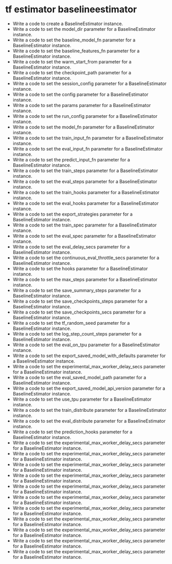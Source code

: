 # tf estimator baselineestimator

- Write a code to create a BaselineEstimator instance.
- Write a code to set the model_dir parameter for a BaselineEstimator instance.
- Write a code to set the baseline_model_fn parameter for a BaselineEstimator instance.
- Write a code to set the baseline_features_fn parameter for a BaselineEstimator instance.
- Write a code to set the warm_start_from parameter for a BaselineEstimator instance.
- Write a code to set the checkpoint_path parameter for a BaselineEstimator instance.
- Write a code to set the session_config parameter for a BaselineEstimator instance.
- Write a code to set the config parameter for a BaselineEstimator instance.
- Write a code to set the params parameter for a BaselineEstimator instance.
- Write a code to set the run_config parameter for a BaselineEstimator instance.
- Write a code to set the model_fn parameter for a BaselineEstimator instance.
- Write a code to set the train_input_fn parameter for a BaselineEstimator instance.
- Write a code to set the eval_input_fn parameter for a BaselineEstimator instance.
- Write a code to set the predict_input_fn parameter for a BaselineEstimator instance.
- Write a code to set the train_steps parameter for a BaselineEstimator instance.
- Write a code to set the eval_steps parameter for a BaselineEstimator instance.
- Write a code to set the train_hooks parameter for a BaselineEstimator instance.
- Write a code to set the eval_hooks parameter for a BaselineEstimator instance.
- Write a code to set the export_strategies parameter for a BaselineEstimator instance.
- Write a code to set the train_spec parameter for a BaselineEstimator instance.
- Write a code to set the eval_spec parameter for a BaselineEstimator instance.
- Write a code to set the eval_delay_secs parameter for a BaselineEstimator instance.
- Write a code to set the continuous_eval_throttle_secs parameter for a BaselineEstimator instance.
- Write a code to set the hooks parameter for a BaselineEstimator instance.
- Write a code to set the max_steps parameter for a BaselineEstimator instance.
- Write a code to set the save_summary_steps parameter for a BaselineEstimator instance.
- Write a code to set the save_checkpoints_steps parameter for a BaselineEstimator instance.
- Write a code to set the save_checkpoints_secs parameter for a BaselineEstimator instance.
- Write a code to set the tf_random_seed parameter for a BaselineEstimator instance.
- Write a code to set the log_step_count_steps parameter for a BaselineEstimator instance.
- Write a code to set the eval_on_tpu parameter for a BaselineEstimator instance.
- Write a code to set the export_saved_model_with_defaults parameter for a BaselineEstimator instance.
- Write a code to set the experimental_max_worker_delay_secs parameter for a BaselineEstimator instance.
- Write a code to set the eval_saved_model_path parameter for a BaselineEstimator instance.
- Write a code to set the export_saved_model_api_version parameter for a BaselineEstimator instance.
- Write a code to set the use_tpu parameter for a BaselineEstimator instance.
- Write a code to set the train_distribute parameter for a BaselineEstimator instance.
- Write a code to set the eval_distribute parameter for a BaselineEstimator instance.
- Write a code to set the prediction_hooks parameter for a BaselineEstimator instance.
- Write a code to set the experimental_max_worker_delay_secs parameter for a BaselineEstimator instance.
- Write a code to set the experimental_max_worker_delay_secs parameter for a BaselineEstimator instance.
- Write a code to set the experimental_max_worker_delay_secs parameter for a BaselineEstimator instance.
- Write a code to set the experimental_max_worker_delay_secs parameter for a BaselineEstimator instance.
- Write a code to set the experimental_max_worker_delay_secs parameter for a BaselineEstimator instance.
- Write a code to set the experimental_max_worker_delay_secs parameter for a BaselineEstimator instance.
- Write a code to set the experimental_max_worker_delay_secs parameter for a BaselineEstimator instance.
- Write a code to set the experimental_max_worker_delay_secs parameter for a BaselineEstimator instance.
- Write a code to set the experimental_max_worker_delay_secs parameter for a BaselineEstimator instance.
- Write a code to set the experimental_max_worker_delay_secs parameter for a BaselineEstimator instance.
- Write a code to set the experimental_max_worker_delay_secs parameter for a BaselineEstimator instance.